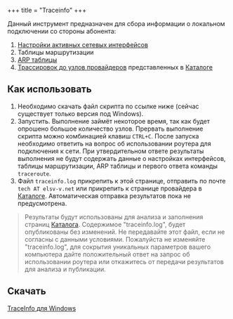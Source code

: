 +++
title = "Traceinfo"
+++

Данный инструмент предназначен для сбора информации о локальном подключении со стороны абонента:

 1. [Настройки активных сетевых интерфейсов](/wiki/guides/ipconfig)
 2. Таблицы маршрутизации
 3. [ARP таблицы](/wiki/guides/arp)
 4. [Трассировок до узлов провайдеров](/wiki/guides/traceroute) представленных в [Каталоге](/dir)

## Как использовать

 1. Необходимо скачать файл скрипта по ссылке ниже (сейчас существует только версия под Windows).
 2. Запустить. Выполнение займёт некоторое время, так как будет опрошено большое количество узлов. Прервать выполнение скрипта можно комбинацией клавиш `CTRL+C`. После запуска необходимо ответить на вопрос об использовании роутера для подключения к сети. При утвердительном ответе результаты выполнения не будут содержать данные о настройках интерфейсов, таблицы маршрутизации, ARP таблицы и первого ответа команды `traceroute`.
 3. Файл `traceinfo.log` прикрепить к этой странице, отправить по почте `tech AT elsv-v.net` или прикрепить к странице провайдера в [Каталоге](/dir). Автоматическая отправка результатов пока не предусмотрена.


> Результаты будут использованы для анализа и заполнения страниц [Каталога](/dir). Содержимое "traceinfo.log", будет опубликованы без изменений. Не передавайте этот файл, если не согласны с данными условиями. Пожалуйста не изменяйте "traceinfo.log", для сокрытия уникальных параметров вашего компьютера дайте положительный ответ на запрос об использовании роутера или откажитесь от передачи результатов для анализа и публикации.



## Скачать

[TraceInfo для Windows](/static/tools/traceinfo.zip)